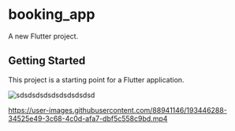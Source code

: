 # booking_app

A new Flutter project.

## Getting Started

This project is a starting point for a Flutter application.

![sdsdsdsdsdsdsdsdsdsd](https://user-images.githubusercontent.com/88941146/193448139-b08cd908-1a14-4118-976f-b04c806e838d.PNG)



https://user-images.githubusercontent.com/88941146/193446288-34525e49-3c68-4c0d-afa7-dbf5c558c9bd.mp4

